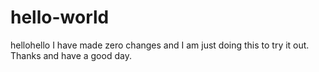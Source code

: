 # hello-world
hellohello
I have made zero changes and I am just doing this to try it out. Thanks and have a good day. 
